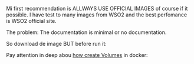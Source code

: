 Mi first recommendation is ALLWAYS USE OFFICIAL IMAGES of course if it possible. I have test to many images from WSO2 
and the best perfomance is WSO2 official site.

The problem: The documentation is minimal or no documentation.

So download de image BUT before run it:

Pay attention in deep abou [how create Volumes](https://docs.docker.com/storage/) in docker:




